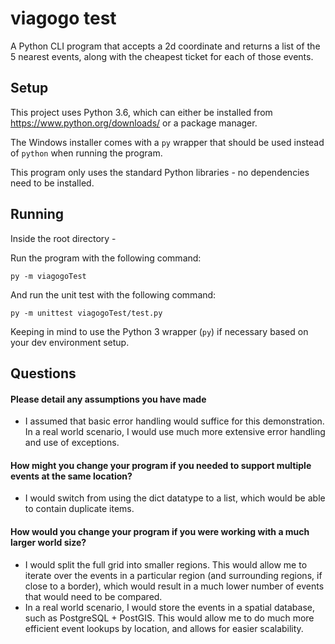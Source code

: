 # viagogo test
A Python CLI program that accepts a 2d coordinate and returns a list of the 5 nearest events, along with the cheapest ticket for each of those events.

## Setup
This project uses Python 3.6, which can either be installed from https://www.python.org/downloads/ or a package manager.

The Windows installer comes with a `py` wrapper that should be used instead of `python` when running the program.

This program only uses the standard Python libraries - no dependencies need to be installed.

## Running
Inside the root directory -

Run the program with the following command:
```
py -m viagogoTest
```

And run the unit test with the following command:
```
py -m unittest viagogoTest/test.py
```
Keeping in mind to use the Python 3 wrapper (`py`) if necessary based on your dev environment setup.

## Questions
#### Please detail any assumptions you have made
* I assumed that basic error handling would suffice for this demonstration. In a real world scenario, I would use much more extensive error handling and use of exceptions.

#### How might you change your program if you needed to support multiple events at the same location?
* I would switch from using the dict datatype to a list, which would be able to contain duplicate items.

#### How would you change your program if you were working with a much larger world size?
* I would split the full grid into smaller regions. This would allow me to iterate over the events in a particular region (and surrounding regions, if close to a border), which would result in a much lower number of events that would need to be compared.
* In a real world scenario, I would store the events in a spatial database, such as PostgreSQL + PostGIS. This would allow me to do much more efficient event lookups by location, and allows for easier scalability.
